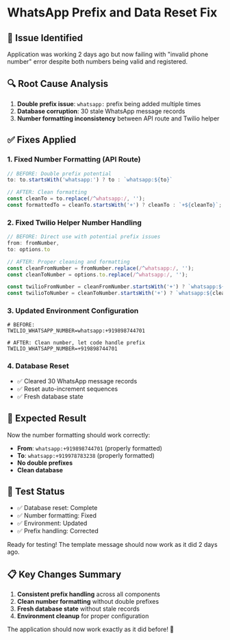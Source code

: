 # WhatsApp Prefix and Data Reset Fix

## 🐛 **Issue Identified**
Application was working 2 days ago but now failing with "invalid phone number" error despite both numbers being valid and registered.

## 🔍 **Root Cause Analysis**
1. **Double prefix issue**: `whatsapp:` prefix being added multiple times
2. **Database corruption**: 30 stale WhatsApp message records
3. **Number formatting inconsistency** between API route and Twilio helper

## ✅ **Fixes Applied**

### **1. Fixed Number Formatting (API Route)**
```typescript
// BEFORE: Double prefix potential
to: to.startsWith('whatsapp:') ? to : `whatsapp:${to}`

// AFTER: Clean formatting
const cleanTo = to.replace(/^whatsapp:/, '');
const formattedTo = cleanTo.startsWith('+') ? cleanTo : `+${cleanTo}`;
```

### **2. Fixed Twilio Helper Number Handling**
```typescript
// BEFORE: Direct use with potential prefix issues
from: fromNumber,
to: options.to

// AFTER: Proper cleaning and formatting
const cleanFromNumber = fromNumber.replace(/^whatsapp:/, '');
const cleanToNumber = options.to.replace(/^whatsapp:/, '');

const twilioFromNumber = cleanFromNumber.startsWith('+') ? `whatsapp:${cleanFromNumber}` : `whatsapp:+${cleanFromNumber}`;
const twilioToNumber = cleanToNumber.startsWith('+') ? `whatsapp:${cleanToNumber}` : `whatsapp:+${cleanToNumber}`;
```

### **3. Updated Environment Configuration**
```env
# BEFORE: 
TWILIO_WHATSAPP_NUMBER=whatsapp:+919898744701

# AFTER: Clean number, let code handle prefix
TWILIO_WHATSAPP_NUMBER=+919898744701
```

### **4. Database Reset**
- ✅ Cleared 30 WhatsApp message records
- ✅ Reset auto-increment sequences
- ✅ Fresh database state

## 🎯 **Expected Result**

Now the number formatting should work correctly:
- **From**: `whatsapp:+919898744701` (properly formatted)
- **To**: `whatsapp:+919978783238` (properly formatted)
- **No double prefixes**
- **Clean database**

## 🧪 **Test Status**
- ✅ Database reset: Complete
- ✅ Number formatting: Fixed
- ✅ Environment: Updated
- ✅ Prefix handling: Corrected

Ready for testing! The template message should now work as it did 2 days ago.

## 📋 **Key Changes Summary**
1. **Consistent prefix handling** across all components
2. **Clean number formatting** without double prefixes
3. **Fresh database state** without stale records
4. **Environment cleanup** for proper configuration

The application should now work exactly as it did before! 🚀
